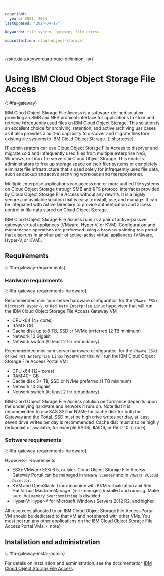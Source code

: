 ```yaml
---

copyright:
  years: 2021, 2024
lastupdated: "2024-04-17"

keywords: file system, gateway, file access

subcollection: cloud-object-storage

---
```


{{site.data.keyword.attribute-definition-list}}

# Using IBM Cloud Object Storage File Access
{: #fa-gateway}

IBM Cloud Object Storage File Access is a software-defined solution providing an SMB and NFS protocol interface for applications to store and retrieve infrequently used files on IBM Cloud Object Storage. This solution is an excellent choice for archiving, retention, and active archiving use cases as it also provides a built-in capability to discover and migrate files form existing file systems to IBM Cloud Object Storage.
{: shortdesc}

IT administrators can use Cloud Object Storage File Access to discover and migrate cold and infrequently used files from multiple enterprise NAS, Windows, or Linux file servers to Cloud Object Storage. This enables administrators to free up storage space on their filer systems or completely eliminate file infrastructure that is used solely for infrequently used file data, such as backup and active archiving workloads and file repositories.

Multiple enterprise applications can access one or more unified file systems on Cloud Object Storage through SMB and NFS protocol interfaces provided by Cloud Object Storage File Access without any rewrite. It is a highly secure and available solution that is easy to install, use, and manage. It can be integrated with Active Directory to provide authentication and access control to file data stored on Cloud Object Storage.

IBM Cloud Object Storage File Access runs as a pair of active-passive gateway virtual appliances (VMware, Hyper-V, or KVM). Configuration and maintenance operations are performed using a browser pointing to a portal that also runs in another pair of active-active virtual appliances (VMware, Hyper-V, or KVM).

## Requirements
{: #fa-gateway-requirements}

### Hardware requirements
{: #fa-gateway-requirements-hardware}

Recommended minimum server hardware configuration for the `VMware ESXi`, `Microsoft Hyper-V`, or `Red Hat® Enterprise Linux` hypervisor that will run the IBM Cloud Object Storage File Access Gateway VM:

- CPU	x64 (4+ cores)
- RAM	8 GB
- Cache disk up to 8 TB, SSD or NVMe preferred (2 TB minimum)
- Network	10 Gigabit
- Network switch (At least 2 for redundancy)

Recommended minimum server hardware configuration for the `VMware ESXi` or `Red Hat Enterprise Linux` hypervisor that will run the IBM Cloud Object Storage File Access Portal VM:

- CPU	x64 (12+ cores)
- RAM	40+ GB
- Cache disk 3+ TB, SSD or NVMe preferred (1 TB minimum)
- Network	10 Gigabit
- Network switch (At least 2 for redundancy)

IBM Cloud Object Storage File Access solution performance depends upon the underlying hardware and network it runs on. Note that it is recommended to use SAS SSD or NVMe for cache disk for both the Gateway and the Portal. SSD must be high drive writes per day, at least seven drive writes per day is recommended. Cache disk must also be highly redundant or available, for example RAID5, RAID6, or RAID 10.
{: note}

### Software requirements
{: #fa-gateway-requirements-hardware}

Hypervisor requirements

- ESXi: VMware ESXi 6.5, or later. Cloud Object Storage File Access Gateway Portal can be managed in `VMware vCenter` and in `VMware vCloud Director`.
- KVM and OpenStack: Linux machine with KVM virtualization and Red Hat Virtual Machine Manager (virt-manager) installed and running. Make sure that `memory overcommitting` is disabled.
- Hyper-V: Hyper-V for Microsoft Windows Servers 2012 R2, and higher.

All resources allocated to an IBM Cloud Object Storage File Access Portal VM should be dedicated to that VM and not shared with other VMs. You must not run any other applications on the IBM Cloud Object Storage File Access Portal VMs.
{: note}

## Installation and administration
{: #fa-gateway-install-admin}

For details on installation and administration, see the documentation [IBM Cloud Object Storage File Access](https://www.ibm.com/docs/en/cosfa/7.0?topic=gateway-cos-fa-administrator-guidepdf).


